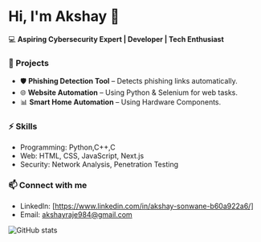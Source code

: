 # Hi, I'm Akshay 👋

💻 **Aspiring Cybersecurity Expert | Developer | Tech Enthusiast**  

### 🔭 Projects
- 🛡️ **Phishing Detection Tool** – Detects phishing links automatically.
- 🌐 **Website Automation** – Using Python & Selenium for web tasks.
- 📊 **Smart Home Automation** – Using Hardware Components.

### ⚡ Skills
- Programming: Python,C++,C
- Web: HTML, CSS, JavaScript, Next.js
- Security: Network Analysis, Penetration Testing

### 📫 Connect with me
- LinkedIn: [https://www.linkedin.com/in/akshay-sonwane-b60a922a6/]
- Email: akshayraje984@gmail.com

![GitHub stats](https://github-readme-stats.vercel.app/api?username=akshay225820&show_icons=true&theme=radical)

